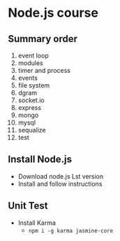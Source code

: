 Node.js course
==============

Summary order
-------------
1. event loop
2. modules
3. timer and process
4. events
5. file system
6. dgram
7. socket.io
8. express
9. mongo
10. mysql
11. sequalize
12. test

Install Node.js
-------------
* Download node.js Lst version
* Install and follow instructions

Unit Test
---------

* Install Karma
    * `npm i -g karma jasmine-core`

